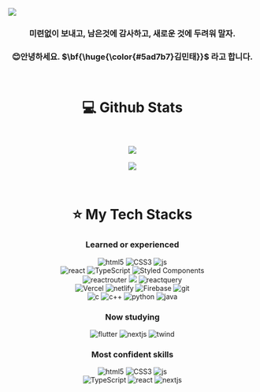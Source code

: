 ![](https://gh-hits.nomadcoders.workers.dev/view?username=mintae1117)

<div align="center">

### 미련없이 보내고, 남은것에 감사하고, 새로운 것에 두려워 말자.
### 😊안녕하세요. $\bf{\huge{\color{#5ad7b7}김민태}}$ 라고 합니다.
<br>
  
</div>

<div align="center">

# 💻 Github Stats
<br>
  
![](https://github-readme-stats.vercel.app/api?username=mintae1117&theme=blue-green)
<br><br>
![](https://github-readme-stats.vercel.app/api/top-langs/?username=mintae1117&theme=blue-green)  

</div>

<div align="center">
<br>

# ⭐️ My Tech Stacks

<h3>Learned or experienced</h3>

![html5](https://img.shields.io/badge/HTML5-E34F26?style=for-the-badge&logo=html5&logoColor=white)
![CSS3](https://img.shields.io/badge/css3-%231572B6.svg?style=for-the-badge&logo=css3&logoColor=white)
![js](https://img.shields.io/badge/JavaScript-F7DF1E?style=for-the-badge&logo=JavaScript&logoColor=white)<br>
![react](https://img.shields.io/badge/React-20232A?style=for-the-badge&logo=react&logoColor=61DAFB)
![TypeScript](https://img.shields.io/badge/typescript-%23007ACC.svg?style=for-the-badge&logo=typescript&logoColor=white)
![Styled Components](https://img.shields.io/badge/styled--components-DB7093?style=for-the-badge&logo=styled-components&logoColor=white)<br>
![reactrouter](https://img.shields.io/badge/React_Router-CA4245?style=for-the-badge&logo=react-router&logoColor=white)
<img src="https://img.shields.io/badge/recoil-3578E5?style=for-the-badge&logo=recoil&logoColor=white">
![reactquery](https://img.shields.io/badge/React_Query-FF4154?style=for-the-badge&logo=ReactQuery&logoColor=white)<br>
![Vercel](https://img.shields.io/badge/vercel-%23000000.svg?style=for-the-badge&logo=vercel&logoColor=white)
![netlify](https://img.shields.io/badge/Netlify-00C7B7?style=for-the-badge&logo=netlify&logoColor=white)
![Firebase](https://img.shields.io/badge/firebase-a08021?style=for-the-badge&logo=firebase&logoColor=ffcd34)
![git](https://img.shields.io/badge/GIT-E44C30?style=for-the-badge&logo=git&logoColor=white)<br>
![c](https://img.shields.io/badge/C-00599C?style=for-the-badge&logo=c&logoColor=white)
![c++](https://img.shields.io/badge/C%2B%2B-00599C?style=for-the-badge&logo=c%2B%2B&logoColor=white)
![python](https://img.shields.io/badge/Python-3776AB?style=for-the-badge&logo=python&logoColor=white)
![java](https://img.shields.io/badge/Java-ED8B00?style=for-the-badge&logo=openjdk&logoColor=white)

<h3>Now studying</h3>

![flutter](https://img.shields.io/badge/Flutter-02569B?style=for-the-badge&logo=flutter&logoColor=white)
![nextjs](https://img.shields.io/badge/Next.js-000?logo=nextdotjs&logoColor=fff&style=for-the-badge)
![twind](https://img.shields.io/badge/Tailwind_CSS-38B2AC?style=for-the-badge&logo=tailwind-css&logoColor=white)

<h3>Most confident skills</h3>

![html5](https://img.shields.io/badge/HTML5-E34F26?style=for-the-badge&logo=html5&logoColor=white)
![CSS3](https://img.shields.io/badge/css3-%231572B6.svg?style=for-the-badge&logo=css3&logoColor=white)
![js](https://img.shields.io/badge/JavaScript-F7DF1E?style=for-the-badge&logo=JavaScript&logoColor=white)<br>
![TypeScript](https://img.shields.io/badge/typescript-%23007ACC.svg?style=for-the-badge&logo=typescript&logoColor=white)
![react](https://img.shields.io/badge/React-20232A?style=for-the-badge&logo=react&logoColor=61DAFB)
![nextjs](https://img.shields.io/badge/Next.js-000?logo=nextdotjs&logoColor=fff&style=for-the-badge)

</div>
<br>
<!--
**mintae1117/mintae1117** is a ✨ _special_ ✨ repository because its `README.md` (this file) appears on your GitHub profile.

Here are some ideas to get you started:

- 🔭 I’m currently working on ...
- 🌱 I’m currently learning ...
- 👯 I’m looking to collaborate on ...
- 🤔 I’m looking for help with ...
- 💬 Ask me about ...
- 📫 How to reach me: ...
- 😄 Pronouns: ...
- ⚡ Fun fact: ...
-->
